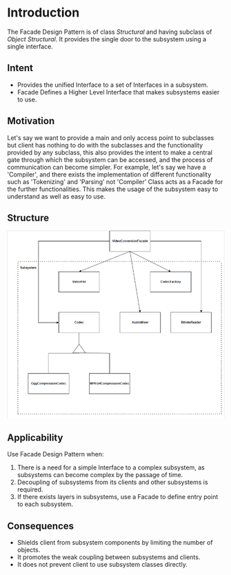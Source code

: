 # Introduction
The Facade Design Pattern is of class *Structural* and having subclass of *Object Structural*. It provides the single door to the subsystem using a single interface.

## Intent
* Provides the unified Interface to a set of Interfaces in a subsystem.
* Facade Defines a Higher Level Interface that makes subsystems easier to use.

## Motivation
Let's say we want to provide a main and only access point to subclasses but client has nothing to do with the subclasses and the functionality provided by any subclass, this also provides the intent to make a central gate through which the subsystem can be accessed, and the process of communication can become simpler.
For example, let's say we have a 'Compiler', and there exists the implementation of different functionality such as 'Tokenizing' and 'Parsing' not 'Compiler' Class acts as a Facade for the further functionalities. This makes the usage of the subsystem easy to understand as well as easy to use.

## Structure
![FacadeDesignPattern](./Facade%20Design%20Pattern.png)
## Applicability
Use Facade Design Pattern when:
1. There is a need for a simple Interface to a complex subsystem, as subsystems can become complex by the passage of time.
2. Decoupling of subsystems from its clients and other subsystems is required.
3. If there exists layers in subsystems, use a Facade to define entry point to each subsystem.

## Consequences
* Shields client from subsystem components by limiting the number of objects.
* It promotes the weak coupling between subsystems and clients.
* It does not prevent client to use subsystem classes directly.
